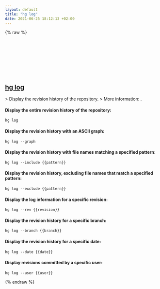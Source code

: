 ```yaml
---
layout: default
title: "hg log"
date: 2021-06-25 18:12:13 +02:00
---
```

{% raw %}
<h2 id="hg-log">
  <a href="/en/common/hg-log.html">hg log</a> <a href="#hg-log"><svg class="icon">
    <use href="/assets/images/unicode_sprite.svg#link" />
  </svg></a>
</h2>
> Display the revision history of the repository.
> More information: <https://www.mercurial-scm.org/doc/hg.1.html#log>.

#### Display the entire revision history of the repository:
```shell
hg log
```
#### Display the revision history with an ASCII graph:
```shell
hg log --graph
```
#### Display the revision history with file names matching a specified pattern:
```shell
hg log --include {{pattern}}
```
#### Display the revision history, excluding file names that match a specified pattern:
```shell
hg log --exclude {{pattern}}
```
#### Display the log information for a specific revision:
```shell
hg log --rev {{revision}}
```
#### Display the revision history for a specific branch:
```shell
hg log --branch {{branch}}
```
#### Display the revision history for a specific date:
```shell
hg log --date {{date}}
```
#### Display revisions committed by a specific user:
```shell
hg log --user {{user}}
```
{% endraw %}